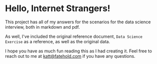 # Hello, Internet Strangers!

This project has all of my answers for the scenarios for the data science interview, both in markdown and pdf.

As well, I've included the original reference document, `Data Science Exercise` as a reference, as well as the original data.

I hope you have as much fun reading this as I had creating it.  Feel free to reach out to me at katt@fatehold.com if you have any questions.
